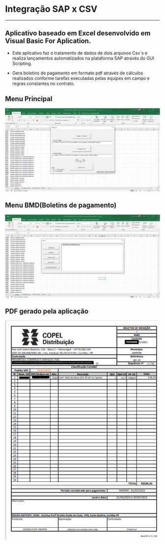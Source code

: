 # Integração SAP x CSV

---

## **Aplicativo baseado em Excel desenvolvido em Visual Basic For Aplication.**


* Este aplicativo faz o tratamento de dados de dois arquivos Csv´s e realiza lançamentos automatizados na plataforma SAP através do GUI Scripting.

* Gera boletins de pagamento em formato pdf através de cálculos realizados conforme tarefas executadas pelas equipes em campo e regras constantes no contrato.

## **Menu Principal**
![Screenshot](projeto_excel_sap_menu_principal.png)

## **Menu BMD(Boletins de pagamento)**
![Screenshot](projeto_excel_sap_menu_bmd.png)

## **PDF gerado pela aplicação**
![Screenshot](pdf_gerado.png)
